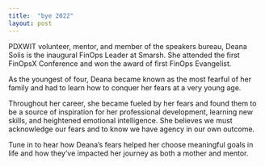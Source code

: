 ```yaml
---
title:  "bye 2022"
layout: post
---
```


PDXWIT volunteer, mentor, and member of the speakers bureau, Deana Solis is the inaugural FinOps Leader at Smarsh. She attended the first FinOpsX Conference and won the award of first FinOps Evangelist.

As the youngest of four, Deana became known as the most fearful of her family and had to learn how to conquer her fears at a very young age.

Throughout her career, she became fueled by her fears and found them to be a source of inspiration for her professional development, learning new skills, and heightened emotional intelligence. She believes we must acknowledge our fears and to know we have agency in our own outcome.

Tune in to hear how Deana’s fears helped her choose meaningful goals in life and how they’ve impacted her journey as both a mother and mentor.
